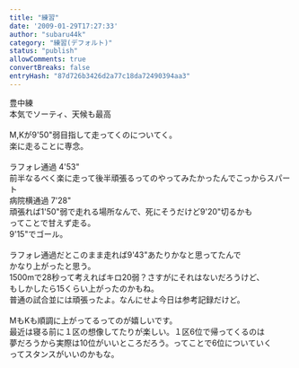 ```yaml
---
title: "練習"
date: '2009-01-29T17:27:33'
author: "subaru44k"
category: "練習(デフォルト)"
status: "publish"
allowComments: true
convertBreaks: false
entryHash: "87d726b3426d2a77c18da72490394aa3"
---
```

豊中練<br>
本気でソーティ、天候も最高<br>
<br>
M,Kが9'50"弱目指して走ってくのについてく。<br>
楽に走ることに専念。<br>
<br>
ラフォレ通過 4'53"<br>
前半なるべく楽に走って後半頑張るってのやってみたかったんでこっからスパート<br>
病院横通過 7'28"<br>
頑張れば1'50"弱で走れる場所なんで、死にそうだけど9'20"切るかも<br>
ってことで甘えず走る。<br>
9'15"でゴール。<br>
<br>
ラフォレ通過だとこのまま走れば9'43"あたりかなと思ってたんで<br>
かなり上がったと思う。<br>
1500mで28秒って考えればキロ20弱？さすがにそれはないだろうけど、<br>
もしかしたら15くらい上がったのかもね。<br>
普通の試合並には頑張ったよ。なんにせよ今日は参考記録だけど。<br>
<br>
MもKも順調に上がってるってのが嬉しいです。<br>
最近は寝る前に１区の想像してたりが楽しい。１区6位で帰ってくるのは<br>
夢だろうから実際は10位がいいところだろう。ってことで6位についていく<br>
ってスタンスがいいのかもな。
